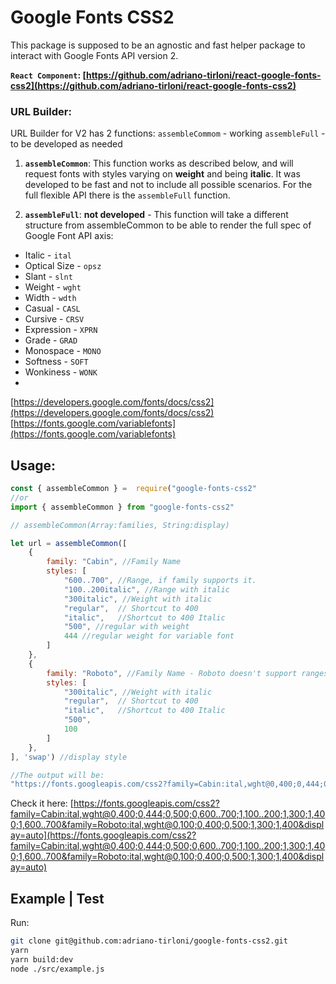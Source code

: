 # Google Fonts CSS2

This package is supposed to be an agnostic and fast helper package to interact with Google Fonts API version  2.

**`React Component`: [https://github.com/adriano-tirloni/react-google-fonts-css2](https://github.com/adriano-tirloni/react-google-fonts-css2)**


### URL Builder:

URL Builder for V2 has 2 functions:
`assembleCommom` - working 
`assembleFull` - to be developed as needed


1) **`assembleCommon`**: This function works as described below, and will request fonts with styles varying on **weight** and being **italic**. It was developed to be fast and not to include all possible scenarios. For the full flexible API there is the `assembleFull` function.


2) **`assembleFull`**: **not developed** - This function will take a different structure from assembleCommon to be able to render the full spec of Google Font API axis:

 - Italic - `ital`
 - Optical Size - `opsz`
 - Slant - `slnt`
 - Weight - `wght`
 - Width - `wdth`
- Casual - `CASL`
- Cursive - `CRSV`
- Expression - `XPRN`
- Grade - `GRAD`
- Monospace - `MONO`
- Softness - `SOFT`
- Wonkiness - `WONK`
-
[https://developers.google.com/fonts/docs/css2](https://developers.google.com/fonts/docs/css2)
[https://fonts.google.com/variablefonts](https://fonts.google.com/variablefonts)



## Usage:
```javascript
const { assembleCommon } =  require("google-fonts-css2"
//or
import { assembleCommon } from "google-fonts-css2"

// assembleCommon(Array:families, String:display)

let url = assembleCommon([
	{
		family: "Cabin", //Family Name
		styles: [
			"600..700", //Range, if family supports it.
			"100..200italic", //Range with italic
			"300italic", //Weight with italic
			"regular", 	// Shortcut to 400
			"italic",	//Shortcut to 400 Italic
			"500", //regular with weight
			444	//regular weight for variable font
		]
	},
	{
		family: "Roboto", //Family Name - Roboto doesn't support ranges
		styles: [
			"300italic", //Weight with italic
			"regular", 	// Shortcut to 400
			"italic",	//Shortcut to 400 Italic
			"500",
			100
		]
	},
], 'swap') //display style

//The output will be:
"https://fonts.googleapis.com/css2?family=Cabin:ital,wght@0,400;0,444;0,500;0,600..700;1,100..200;1,300;1,400;1,600..700&family=Roboto:ital,wght@0,100;0,400;0,500;1,300;1,400&display=auto"
```

Check it here: [https://fonts.googleapis.com/css2?family=Cabin:ital,wght@0,400;0,444;0,500;0,600..700;1,100..200;1,300;1,400;1,600..700&family=Roboto:ital,wght@0,100;0,400;0,500;1,300;1,400&display=auto](https://fonts.googleapis.com/css2?family=Cabin:ital,wght@0,400;0,444;0,500;0,600..700;1,100..200;1,300;1,400;1,600..700&family=Roboto:ital,wght@0,100;0,400;0,500;1,300;1,400&display=auto)

## Example | Test
Run:
```bash
git clone git@github.com:adriano-tirloni/google-fonts-css2.git
yarn
yarn build:dev
node ./src/example.js
```
